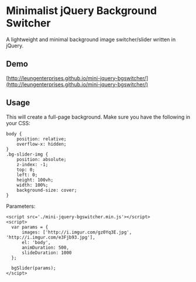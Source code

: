 # Minimalist jQuery Background Switcher
A lightweight and minimal background image switcher/slider written in jQuery.

## Demo
[http://leungenterprises.github.io/mini-jquery-bgswitcher/](http://leungenterprises.github.io/mini-jquery-bgswitcher/)

## Usage
This will create a full-page background.  Make sure you have the following in your CSS:
```
body {
    position: relative;
    overflow-x: hidden;
}
.bg-slider-img {
    position: absolute;
    z-index: -1;
    top: 0;
    left: 0;
    height: 100vh;
    width: 100%;
    background-size: cover;
}
```

Parameters:

```
<script src='./mini-jquery-bgswitcher.min.js'></script>
<script>
  var params = {
      images: ['http://i.imgur.com/gz0Yq3E.jpg', 'http://i.imgur.com/e3Fjb93.jpg'],
      el: 'body',
      animDuration: 500,
      slideDuration: 1000
  };
  
  bgSlider(params);
</scipt>
```
